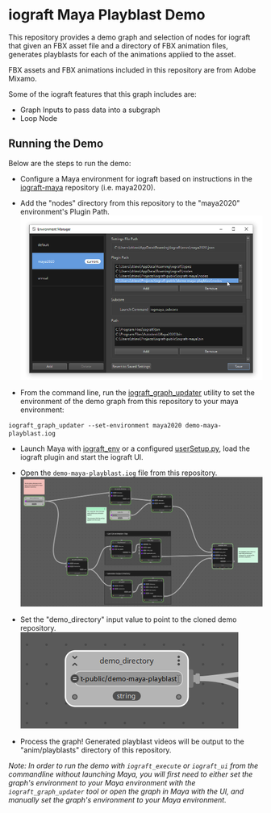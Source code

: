 # iograft Maya Playblast Demo

This repository provides a demo graph and selection of nodes for iograft that given an FBX asset file and a directory of FBX animation files, generates playblasts for each of the animations applied to the asset.

FBX assets and FBX animations included in this repository are from Adobe Mixamo.

Some of the iograft features that this graph includes are:
- Graph Inputs to pass data into a subgraph
- Loop Node

## Running the Demo

Below are the steps to run the demo:

- Configure a Maya environment for iograft based on instructions in the [iograft-maya](https://github.com/iograft/iograft-maya) repository (i.e. maya2020).

- Add the "nodes" directory from this repository to the "maya2020" environment's Plugin Path.
![Updating the maya environment Plugin path](images/environment_manager.png)

- From the command line, run the [iograft_graph_updater](https://docs.iograft.com/getting-started/iograft-commands#iograft_graph_updater) utility to set the environment of the demo graph from this repository to your maya environment:
```
iograft_graph_updater --set-environment maya2020 demo-maya-playblast.iog
```

- Launch Maya with [iograft_env](https://github.com/iograft/iograft-maya#iograft_env) or a configured [userSetup.py](https://github.com/iograft/iograft-maya#usersetuppy), load the iograft plugin and start the iograft UI.

- Open the `demo-maya-playblast.iog` file from this repository.
![The loaded graph](images/loaded_graph.png)

- Set the "demo_directory" input value to point to the cloned demo repository.
![Set the demo_directory](images/demo_directory.png)

- Process the graph! Generated playblast videos will be output to the "anim/playblasts" directory of this repository.

_Note: In order to run the demo with `iograft_execute` or `iograft_ui` from the commandline without launching Maya, you will first need to either set the graph's environment to your Maya environment with the `iograft_graph_updater` tool or open the graph in Maya with the UI, and manually set the graph's environment to your Maya environment._
